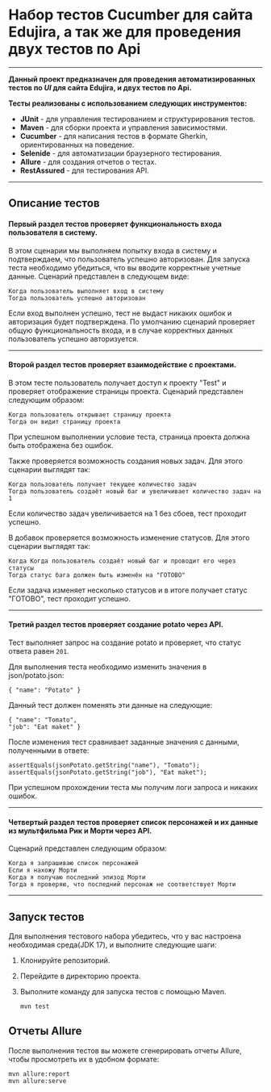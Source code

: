 # Набор тестов Cucumber для сайта Edujira, а так же для проведения двух тестов по Api

---

**Данный проект предназначен для проведения автоматизированных тестов по *UI* для сайта Edujira, и двух тестов по Api.**

**Тесты реализованы с использованием следующих инструментов:**

- **JUnit** - для управления тестированием и структурирования тестов.
- **Maven** - для сборки проекта и управления зависимостями.
- **Cucumber** - для написания тестов в формате Gherkin, ориентированных на поведение.
- **Selenide** - для автоматизации браузерного тестирования.
- **Allure** - для создания отчетов о тестах.
- **RestAssured** - для тестирования API.

---

## Описание тестов

#### Первый раздел тестов проверяет функциональность входа пользователя в систему.
В этом сценарии мы выполняем попытку входа в систему и подтверждаем, что пользователь успешно авторизован.
Для запуска теста необходимо убедиться, что вы вводите корректные учетные данные.
Сценарий представлен в следующем виде:

    Когда пользователь выполняет вход в систему
    Тогда пользователь успешно авторизован

Если вход выполнен успешно, тест не выдаст никаких ошибок и авторизация будет подтверждена.
По умолчанию сценарий проверяет общую функциональность входа, и в случае корректных данных пользователь успешно авторизуется.
***
#### Второй раздел тестов проверяет взаимодействие с проектами.
В этом тесте пользователь получает доступ к проекту &quot;Test&quot; и проверяет отображение страницы проекта.
Сценарий представлен следующим образом:


    Когда пользователь открывает страницу проекта
    Тогда он видит страницу проекта


При  успешном выполнении условие теста, страница проекта должна быть отображена без ошибок.

Также проверяется возможность создания новых задач.
Для этого сценарии выглядят так:

    Когда пользователь получает текущее количество задач
    Тогда пользователь создаёт новый баг и увеличивает количество задач на 1

Если количество задач увеличивается на 1 без сбоев, тест проходит успешно.
 
В добавок проверяется возможность изменение статусов.
Для этого сценарии выглядят так:

    Когда Когда пользователь создаёт новый баг и проводит его через статусы
    Тогда статус бага должен быть изменён на "ГОТОВО"

Если задача изменяет несколько статусов и в итоге получает статус "ГОТОВО", тест проходит успешно.
***
#### Третий раздел тестов проверяет создание potato через API.
Тест выполняет запрос на создание potato и проверяет, что статус ответа равен `201`.

Для выполнения теста необходимо изменить значения в json/potato.json:

    { "name": "Potato" }

Данный тест должен поменять эти данные на следующие:

    { "name": "Tomato",
    "job": "Eat maket" }

После изменения тест сравнивает заданные значения с данными, полученными в ответе:

    assertEquals(jsonPotato.getString("name"), "Tomato");
    assertEquals(jsonPotato.getString("job"), "Eat maket");

При успешном прохождении теста мы получим логи запроса и никаких ошибок.
***
#### Четвертый раздел тестов проверяет список персонажей и их данные из мультфильма **Рик и Морти** через API.
Сценарий представлен следующим образом:

    Когда я запрашиваю список персонажей
    Если я нахожу Морти
    Когда я получаю последний эпизод Морти
    Тогда я проверяю, что последний персонаж не соответствует Морти
---

## Запуск тестов

Для выполнения тестового набора убедитесь, что у вас настроена необходимая среда(JDK 17), и выполните следующие шаги:

1. Клонируйте репозиторий.
2. Перейдите в директорию проекта.
3. Выполните команду для запуска тестов с помощью Maven.

       mvn test


## Отчеты Allure

После выполнения тестов вы можете сгенерировать отчеты Allure, чтобы просмотреть их в удобном формате:


    mvn allure:report
    mvn allure:serve



